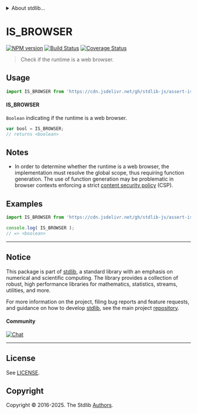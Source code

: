 <!--

@license Apache-2.0

Copyright (c) 2018 The Stdlib Authors.

Licensed under the Apache License, Version 2.0 (the "License");
you may not use this file except in compliance with the License.
You may obtain a copy of the License at

   http://www.apache.org/licenses/LICENSE-2.0

Unless required by applicable law or agreed to in writing, software
distributed under the License is distributed on an "AS IS" BASIS,
WITHOUT WARRANTIES OR CONDITIONS OF ANY KIND, either express or implied.
See the License for the specific language governing permissions and
limitations under the License.

-->


<details>
  <summary>
    About stdlib...
  </summary>
  <p>We believe in a future in which the web is a preferred environment for numerical computation. To help realize this future, we've built stdlib. stdlib is a standard library, with an emphasis on numerical and scientific computation, written in JavaScript (and C) for execution in browsers and in Node.js.</p>
  <p>The library is fully decomposable, being architected in such a way that you can swap out and mix and match APIs and functionality to cater to your exact preferences and use cases.</p>
  <p>When you use stdlib, you can be absolutely certain that you are using the most thorough, rigorous, well-written, studied, documented, tested, measured, and high-quality code out there.</p>
  <p>To join us in bringing numerical computing to the web, get started by checking us out on <a href="https://github.com/stdlib-js/stdlib">GitHub</a>, and please consider <a href="https://opencollective.com/stdlib">financially supporting stdlib</a>. We greatly appreciate your continued support!</p>
</details>

# IS_BROWSER

[![NPM version][npm-image]][npm-url] [![Build Status][test-image]][test-url] [![Coverage Status][coverage-image]][coverage-url] <!-- [![dependencies][dependencies-image]][dependencies-url] -->

> Check if the runtime is a web browser.



<section class="usage">

## Usage

```javascript
import IS_BROWSER from 'https://cdn.jsdelivr.net/gh/stdlib-js/assert-is-browser@deno/mod.js';
```

#### IS_BROWSER

`Boolean` indicating if the runtime is a web browser.

```javascript
var bool = IS_BROWSER;
// returns <boolean>
```

</section>

<!-- /.usage -->

<section class="notes">

## Notes

-   In order to determine whether the runtime is a web browser, the implementation must resolve the global scope, thus requiring function generation. The use of function generation may be problematic in browser contexts enforcing a strict [content security policy][mdn-csp] (CSP).

</section>

<!-- /.notes -->

<section class="examples">

## Examples

<!-- eslint no-undef: "error" -->

```javascript
import IS_BROWSER from 'https://cdn.jsdelivr.net/gh/stdlib-js/assert-is-browser@deno/mod.js';

console.log( IS_BROWSER );
// => <boolean>
```

</section>

<!-- /.examples -->

<!-- Section for related `stdlib` packages. Do not manually edit this section, as it is automatically populated. -->

<section class="related">

</section>

<!-- /.related -->

<!-- Section for all links. Make sure to keep an empty line after the `section` element and another before the `/section` close. -->


<section class="main-repo" >

* * *

## Notice

This package is part of [stdlib][stdlib], a standard library with an emphasis on numerical and scientific computing. The library provides a collection of robust, high performance libraries for mathematics, statistics, streams, utilities, and more.

For more information on the project, filing bug reports and feature requests, and guidance on how to develop [stdlib][stdlib], see the main project [repository][stdlib].

#### Community

[![Chat][chat-image]][chat-url]

---

## License

See [LICENSE][stdlib-license].


## Copyright

Copyright &copy; 2016-2025. The Stdlib [Authors][stdlib-authors].

</section>

<!-- /.stdlib -->

<!-- Section for all links. Make sure to keep an empty line after the `section` element and another before the `/section` close. -->

<section class="links">

[npm-image]: http://img.shields.io/npm/v/@stdlib/assert-is-browser.svg
[npm-url]: https://npmjs.org/package/@stdlib/assert-is-browser

[test-image]: https://github.com/stdlib-js/assert-is-browser/actions/workflows/test.yml/badge.svg?branch=main
[test-url]: https://github.com/stdlib-js/assert-is-browser/actions/workflows/test.yml?query=branch:main

[coverage-image]: https://img.shields.io/codecov/c/github/stdlib-js/assert-is-browser/main.svg
[coverage-url]: https://codecov.io/github/stdlib-js/assert-is-browser?branch=main

<!--

[dependencies-image]: https://img.shields.io/david/stdlib-js/assert-is-browser.svg
[dependencies-url]: https://david-dm.org/stdlib-js/assert-is-browser/main

-->

[chat-image]: https://img.shields.io/gitter/room/stdlib-js/stdlib.svg
[chat-url]: https://app.gitter.im/#/room/#stdlib-js_stdlib:gitter.im

[stdlib]: https://github.com/stdlib-js/stdlib

[stdlib-authors]: https://github.com/stdlib-js/stdlib/graphs/contributors

[umd]: https://github.com/umdjs/umd
[es-module]: https://developer.mozilla.org/en-US/docs/Web/JavaScript/Guide/Modules

[deno-url]: https://github.com/stdlib-js/assert-is-browser/tree/deno
[deno-readme]: https://github.com/stdlib-js/assert-is-browser/blob/deno/README.md
[umd-url]: https://github.com/stdlib-js/assert-is-browser/tree/umd
[umd-readme]: https://github.com/stdlib-js/assert-is-browser/blob/umd/README.md
[esm-url]: https://github.com/stdlib-js/assert-is-browser/tree/esm
[esm-readme]: https://github.com/stdlib-js/assert-is-browser/blob/esm/README.md
[branches-url]: https://github.com/stdlib-js/assert-is-browser/blob/main/branches.md

[stdlib-license]: https://raw.githubusercontent.com/stdlib-js/assert-is-browser/main/LICENSE

[mdn-csp]: https://developer.mozilla.org/en-US/docs/Web/HTTP/CSP

</section>

<!-- /.links -->
